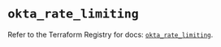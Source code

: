 # `okta_rate_limiting`

Refer to the Terraform Registry for docs: [`okta_rate_limiting`](https://registry.terraform.io/providers/okta/okta/4.12.0/docs/resources/rate_limiting).
